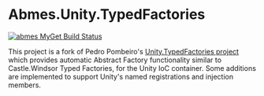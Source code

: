 Abmes.Unity.TypedFactories
=====================
[![abmes MyGet Build Status](https://www.myget.org/BuildSource/Badge/abmes?identifier=d6cee8d3-2b08-49a5-92fd-7cc2eee26004)](https://www.myget.org/)

This project is a fork of Pedro Pombeiro's [Unity.TypedFactories project](https://github.com/PombeirP/Unity.TypedFactories) which provides automatic Abstract Factory functionality similar to Castle.Windsor Typed Factories, for the Unity IoC container.
Some additions are implemented to support Unity's named registrations and injection members.

